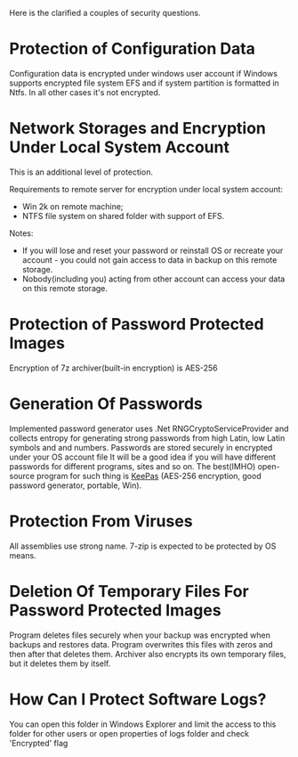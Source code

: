 Here is the clarified a couples of security questions.

# Protection of Configuration Data
Configuration data is encrypted under windows user account if Windows supports encrypted file system EFS and if system partition is formatted in Ntfs. In all other cases it's not encrypted. 

# Network Storages and Encryption Under Local System Account

This is an additional level of protection.

Requirements to remote server for encryption under local system account:
- Win 2k on remote machine;
- NTFS file system on shared folder with support of EFS.

Notes:
- If you will lose and reset your password or reinstall OS or recreate your account - you could not gain access to data in backup on this remote storage.
- Nobody(including you) acting from other account can access your data on this remote storage.

# Protection of Password Protected Images
Encryption of 7z archiver(built-in encryption) is AES-256

# Generation Of Passwords
Implemented password generator uses .Net RNGCryptoServiceProvider and collects entropy for generating strong passwords from high Latin, low Latin symbols and and numbers.
Passwords are stored securely in encrypted under your OS account file
It will be a good idea if you will have different passwords for different programs, sites and so on. The best(IMHO) open-source program for such thing is [KeePas](http://www.sourceforge.net/projects/keepas) (AES-256 encryption, good password generator, portable, Win).

# Protection From Viruses
All assemblies use strong name.
7-zip is expected to be protected by OS means.

# Deletion Of Temporary Files For Password Protected Images
Program deletes files securely when your backup was encrypted when backups and restores data. Program overwrites this files with zeros and then after that deletes them. Archiver also encrypts its own temporary files, but it deletes them by itself.

# How Can I Protect Software Logs?
You can open this folder in Windows Explorer and limit the access to this folder for other users or open properties of logs folder and check 'Encrypted' flag
